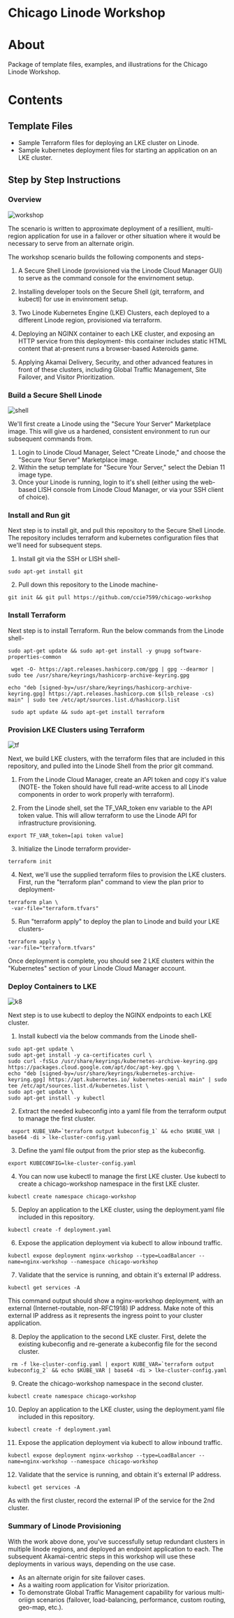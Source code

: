 Chicago Linode Workshop
======================

# About

Package of template files, examples, and illustrations for the Chicago Linode Workshop.

# Contents

## Template Files
- Sample Terraform files for deploying an LKE cluster on Linode.
- Sample kubernetes deployment files for starting an application on an LKE cluster.

## Step by Step Instructions

### Overview

![workshop](https://user-images.githubusercontent.com/19197357/184126261-b94fbec5-a05d-4068-b8f1-3d00fd92fc00.png)

The scenario is written to approximate deployment of a resillient, multi-region application for use in a failover or other situation where it would be necessary to serve from an alternate origin.

The workshop scenario builds the following components and steps-

1. A Secure Shell Linode (provisioned via the Linode Cloud Manager GUI) to serve as the command console for the envirnoment setup.

2. Installing developer tools on the Secure Shell (git, terraform, and kubectl) for use in envinroment setup.

3. Two Linode Kubernetes Engine (LKE) Clusters, each deployed to a different Linode region, provisioned via terraform.

4. Deploying an NGINX container to each LKE cluster, and exposing an HTTP service from this deployment- this container includes static HTML content that at-present runs a browser-based Asteroids game.

5. Applying Akamai Delivery, Security, and other advanced features in front of these clusters, including Global Traffic Management, Site Failover, and Visitor Prioritization.

### Build a Secure Shell Linode
![shell](https://user-images.githubusercontent.com/19197357/184126449-454162f9-142f-47e6-ab73-3f1da5e5f456.png)

We'll first create a Linode using the "Secure Your Server" Marketplace image. This will give us a hardened, consistent environment to run our subsequent commands from. 

1. Login to Linode Cloud Manager, Select "Create Linode," and choose the "Secure Your Server" Marketplace image. 
2. Within the setup template for "Secure Your Server," select the Debian 11 image type. 
3. Once your Linode is running, login to it's shell (either using the web-based LISH console from Linode Cloud Manager, or via your SSH client of choice).

### Install and Run git 

Next step is to install git, and pull this repository to the Secure Shell Linode. The repository includes terraform and kubernetes configuration files that we'll need for subsequent steps.

1. Install git via the SSH or LISH shell-

```
sudo apt-get install git
```
2. Pull down this repository to the Linode machine-

```
git init && git pull https://github.com/ccie7599/chicago-workshop
```

### Install Terraform 

Next step is to install Terraform. Run the below commands from the Linode shell-
```
sudo apt-get update && sudo apt-get install -y gnupg software-properties-common
```
```
 wget -O- https://apt.releases.hashicorp.com/gpg | gpg --dearmor | sudo tee /usr/share/keyrings/hashicorp-archive-keyring.gpg
 ```
 ```
 echo "deb [signed-by=/usr/share/keyrings/hashicorp-archive-keyring.gpg] https://apt.releases.hashicorp.com $(lsb_release -cs) main" | sudo tee /etc/apt/sources.list.d/hashicorp.list
 ```
 ```
  sudo apt update && sudo apt-get install terraform
  ```

### Provision LKE Clusters using Terraform
![tf](https://user-images.githubusercontent.com/19197357/184130473-91c36dfc-072b-43f7-882b-07407d7f2266.png)

Next, we build LKE clusters, with the terraform files that are included in this repository, and pulled into the Linode Shell from the prior git command.

1. From the Linode Cloud Manager, create an API token and copy it's value (NOTE- the Token should have full read-write access to all Linode components in order to work properly with terraform).

2. From the Linode shell, set the TF_VAR_token env variable to the API token value. This will allow terraform to use the Linode API for infrastructure provisioning.
```
export TF_VAR_token=[api token value]
```
3. Initialize the Linode terraform provider-
```
terraform init 
```
4. Next, we'll use the supplied terraform files to provision the LKE clusters. First, run the "terraform plan" command to view the plan prior to deployment-
```
terraform plan \
 -var-file="terraform.tfvars"
 ```
 5. Run "terraform apply" to deploy the plan to Linode and build your LKE clusters-
 ```
 terraform apply \
 -var-file="terraform.tfvars"
 ```
Once deployment is complete, you should see 2 LKE clusters within the "Kubernetes" section of your Linode Cloud Manager account.

### Deploy Containers to LKE 
![k8](https://user-images.githubusercontent.com/19197357/184130510-08d983b6-109c-4bdb-b50c-db97fec3571d.png)

Next step is to use kubectl to deploy the NGINX endpoints to each LKE cluster. 

1. Install kubectl via the below commands from the Linode shell-
```
sudo apt-get update \
sudo apt-get install -y ca-certificates curl \
sudo curl -fsSLo /usr/share/keyrings/kubernetes-archive-keyring.gpg https://packages.cloud.google.com/apt/doc/apt-key.gpg \
echo "deb [signed-by=/usr/share/keyrings/kubernetes-archive-keyring.gpg] https://apt.kubernetes.io/ kubernetes-xenial main" | sudo tee /etc/apt/sources.list.d/kubernetes.list \
sudo apt-get update \
sudo apt-get install -y kubectl
```
2. Extract the needed kubeconfig into a yaml file from the terraform output to manage the first cluster.
```
 export KUBE_VAR=`terraform output kubeconfig_1` && echo $KUBE_VAR | base64 -di > lke-cluster-config.yaml
```
3. Define the yaml file output from the prior step as the kubeconfig.
```
export KUBECONFIG=lke-cluster-config.yaml
```
4. You can now use kubectl to manage the first LKE cluster. Use kubectl to create a chicago-workshop namespace in the first LKE cluster.
```
kubectl create namespace chicago-workshop
```
5. Deploy an application to the LKE cluster, using the deployment.yaml file included in this repository.
```
kubectl create -f deployment.yaml
```
6. Expose the application deployment via kubectl to allow inbound traffic.
```
kubectl expose deployment nginx-workshop --type=LoadBalancer --name=nginx-workshop --namespace chicago-workshop
```
7. Validate that the service is running, and obtain it's external IP address.
```
kubectl get services -A
```
This command output should show a nginx-workshop deployment, with an external (Internet-routable, non-RFC1918) IP address. Make note of this external IP address as it represents the ingress point to your cluster application.

8. Deploy the application to the second LKE cluster. First, delete the existing kubeconfig and re-generate a kubeconfig file for the second cluster.

```
 rm -f lke-cluster-config.yaml | export KUBE_VAR=`terraform output kubeconfig_2` && echo $KUBE_VAR | base64 -di > lke-cluster-config.yaml
```
9. Create the chicago-workshop namespace in the second cluster.
```
kubectl create namespace chicago-workshop
```
10. Deploy an application to the LKE cluster, using the deployment.yaml file included in this repository.
```
kubectl create -f deployment.yaml
```
11. Expose the application deployment via kubectl to allow inbound traffic.
```
kubectl expose deployment nginx-workshop --type=LoadBalancer --name=nginx-workshop --namespace chicago-workshop
```
12. Validate that the service is running, and obtain it's external IP address.
```
kubectl get services -A
```
As with the first cluster, record the external IP of the service for the 2nd cluster. 

### Summary of Linode Provisioning 

With the work above done, you've successfully setup redundant clusters in multiple linode regions, and deployed an endpoint application to each. The subsequent Akamai-centric steps in this workshop will use these deployments in various ways, depending on the use case.

- As an alternate origin for site failover cases.
- As a waiting room application for Visitor priorization.
- To demonstrate Global Traffic Management capability for various multi-oriign scenarios (failover, load-balancing, performance, custom routing, geo-map, etc.).
